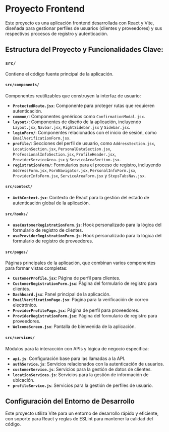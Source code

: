# Proyecto Frontend

Este proyecto es una aplicación frontend desarrollada con React y Vite, diseñada para gestionar perfiles de usuarios (clientes y proveedores) y sus respectivos procesos de registro y autenticación.

## Estructura del Proyecto y Funcionalidades Clave:

### `src/`
Contiene el código fuente principal de la aplicación.

#### `src/components/`
Componentes reutilizables que construyen la interfaz de usuario:
- **`ProtectedRoute.jsx`**: Componente para proteger rutas que requieren autenticación.
- **`common/`**: Componentes genéricos como `ConfirmationModal.jsx`.
- **`layout/`**: Componentes de diseño de la aplicación, incluyendo `Layout.jsx`, `Navbar.jsx`, `RightSidebar.jsx` y `Sidebar.jsx`.
- **`loginForm/`**: Componentes relacionados con el inicio de sesión, como `EmailVerificationForm.jsx`.
- **`profile/`**: Secciones del perfil de usuario, como `AddressSection.jsx`, `LocationSection.jsx`, `PersonalDataSection.jsx`, `ProfessionalInfoSection.jsx`, `ProfileHeader.jsx`, `ProviderServiceArea.jsx` y `ServiceAreaSection.jsx`.
- **`registrationForm/`**: Formularios para el proceso de registro, incluyendo `AddressForm.jsx`, `FormNavigator.jsx`, `PersonalInfoForm.jsx`, `ProviderInfoForm.jsx`, `ServiceAreaForm.jsx` y `StepsTabsNav.jsx`.

#### `src/context/`
- **`AuthContext.jsx`**: Contexto de React para la gestión del estado de autenticación global de la aplicación.

#### `src/hooks/`
- **`useCustomerRegistrationForm.js`**: Hook personalizado para la lógica del formulario de registro de clientes.
- **`useProviderRegistrationForm.js`**: Hook personalizado para la lógica del formulario de registro de proveedores.

#### `src/pages/`
Páginas principales de la aplicación, que combinan varios componentes para formar vistas completas:
- **`CustomerProfile.jsx`**: Página de perfil para clientes.
- **`CustomerRegistrationForm.jsx`**: Página del formulario de registro para clientes.
- **`Dashboard.jsx`**: Panel principal de la aplicación.
- **`EmailVerificationPage.jsx`**: Página para la verificación de correo electrónico.
- **`ProviderProfilePage.jsx`**: Página de perfil para proveedores.
- **`ProviderRegistrationForm.jsx`**: Página del formulario de registro para proveedores.
- **`WelcomeScreen.jsx`**: Pantalla de bienvenida de la aplicación.

#### `src/services/`
Módulos para la interacción con APIs y lógica de negocio específica:
- **`api.js`**: Configuración base para las llamadas a la API.
- **`authService.js`**: Servicios relacionados con la autenticación de usuarios.
- **`customerService.js`**: Servicios para la gestión de datos de clientes.
- **`locationServices.js`**: Servicios para la gestión de información de ubicación.
- **`profileService.js`**: Servicios para la gestión de perfiles de usuario.

## Configuración del Entorno de Desarrollo

Este proyecto utiliza Vite para un entorno de desarrollo rápido y eficiente, con soporte para React y reglas de ESLint para mantener la calidad del código.
